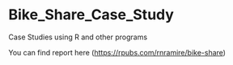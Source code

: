 # Bike_Share_Case_Study
Case Studies using R and other programs

You can find report here (https://rpubs.com/rnramire/bike-share)
